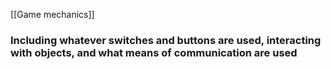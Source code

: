 [[Game mechanics]]

### Including whatever switches and buttons are used, interacting with objects, and what means of communication are used